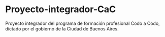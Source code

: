 # Proyecto-integrador-CaC
Proyecto integrador del programa de formación profesional Codo a Codo, dictado por el gobierno de la Ciudad de Buenos Aires. 
